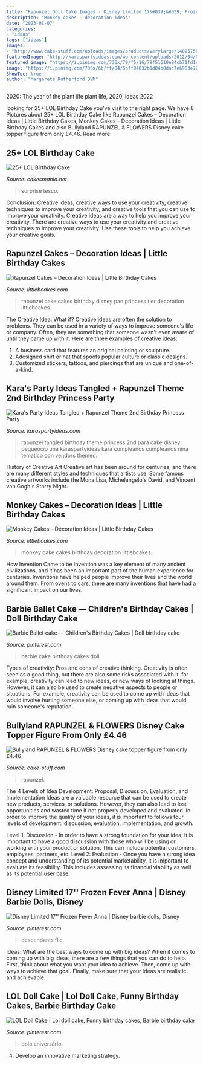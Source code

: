 ```yaml
---
title: "Rapunzel Doll Cake Images - Disney Limited 17&#039;&#039; Frozen Fever Anna"
description: "Monkey cakes – decoration ideas"
date: "2023-01-07"
categories:
- "ideas"
tags: ["ideas"]
images:
- "http://www.cake-stuff.com/uploads/images/products/verylarge/1402575896-79729500.jpg"
featuredImage: "http://karaspartyideas.com/wp-content/uploads/2012/04/Nicoleis2HRES-14.png"
featured_image: "https://i.pinimg.com/736x/79/f5/16/79f51610e84cb71fd1c39d3ccf81965e.jpg"
image: "https://i.pinimg.com/736x/6b/ff/04/6bff04032b1d84b0dac7e6983e701651--disney-dolls-disney-cruiseplan.jpg"
ShowToc: true
author: "Margarete Rutherford DVM"
---
```



2020: The year of the plant life
plant life, 2020, ideas 2022

	

		
looking for 25+ LOL Birthday Cake you've visit to the right page. We have 8 Pictures about 25+ LOL Birthday Cake like Rapunzel Cakes – Decoration Ideas | Little Birthday Cakes, Monkey Cakes – Decoration Ideas | Little Birthday Cakes and also Bullyland RAPUNZEL &amp; FLOWERS Disney cake topper figure from only £4.46. Read more:
		
    
## 25+ LOL Birthday Cake

<img loading=lazy src="https://cakesmania.net/wp-content/uploads/lol-birthday-cake-3-scaled.jpg" onerror="this.onerror=null;this.src='https://tse1.mm.bing.net/th?id=OIP.C0kWpMdbeQH3cCCIZq-YswHaJ4&amp;pid=15.1';" alt="25+ LOL Birthday Cake">

_Source: cakesmania.net_

>surprise tesco. 

	

Conclusion: Creative ideas, creative ways to use your creativity, creative techniques to improve your creativity, and creative tools that you can use to improve your creativity.
Creative ideas are a way to help you improve your creativity. There are creative ways to use your creativity and creative techniques to improve your creativity. Use these tools to help you achieve your creative goals.

    
## Rapunzel Cakes – Decoration Ideas | Little Birthday Cakes

<img loading=lazy src="http://www.littlebcakes.com/wp-content/uploads/2013/08/Rapunzel-Cake-Pan.jpg" onerror="this.onerror=null;this.src='https://tse4.mm.bing.net/th?id=OIP.tqgWB2Q-8wN5bo5QcUhSjQHaKI&amp;pid=15.1';" alt="Rapunzel Cakes – Decoration Ideas | Little Birthday Cakes">

_Source: littlebcakes.com_

>rapunzel cake cakes birthday disney pan princess tier decoration littlebcakes. 

	

The Creative Idea: What if?
Creative ideas are often the solution to problems. They can be used in a variety of ways to improve someone's life or company. Often, they are something that someone wasn't even aware of until they came up with it. Here are three examples of creative ideas: 
1. A business card that features an original painting or sculpture. 
2. Adesigned shirt or hat that spoofs popular culture or classic designs. 
3. Customized stickers, tattoos, and piercings that are unique and one-of-a-kind.

    
## Kara&#039;s Party Ideas Tangled + Rapunzel Theme 2nd Birthday Princess Party

<img loading=lazy src="http://karaspartyideas.com/wp-content/uploads/2012/04/Nicoleis2HRES-14.png" onerror="this.onerror=null;this.src='https://tse1.mm.bing.net/th?id=OIP.XZNnp_SskkeZlBZ0zOE-7AHaLG&amp;pid=15.1';" alt="Kara&#039;s Party Ideas Tangled + Rapunzel Theme 2nd Birthday Princess Party">

_Source: karaspartyideas.com_

>rapunzel tangled birthday theme princess 2nd para cake disney pequeocio una karaspartyideas kara cumpleaños cumpleanos nina tematico con vendors themed. 

	

History of Creative Art
Creative art has been around for centuries, and there are many different styles and techniques that artists use. Some famous creative artworks include the Mona Lisa, Michelangelo's David, and Vincent van Gogh's Starry Night.

    
## Monkey Cakes – Decoration Ideas | Little Birthday Cakes

<img loading=lazy src="http://www.littlebcakes.com/wp-content/uploads/2013/08/Monkey-Cake-Ideas.jpg" onerror="this.onerror=null;this.src='https://tse4.mm.bing.net/th?id=OIP.UsPIY81XIbCpXkwnMSruZgHaJ4&amp;pid=15.1';" alt="Monkey Cakes – Decoration Ideas | Little Birthday Cakes">

_Source: littlebcakes.com_

>monkey cake cakes birthday decoration littlebcakes. 

	

How Invention Came to be
Invention was a key element of many ancient civilizations, and it has been an important part of the human experience for centuries. Inventions have helped people improve their lives and the world around them. From ovens to cars, there are many inventions that have had a significant impact on our lives.

    
## Barbie Ballet Cake — Children&#039;s Birthday Cakes | Doll Birthday Cake

<img loading=lazy src="https://i.pinimg.com/736x/47/26/ef/4726efc7f4c08cd53b89a1c503ca86aa--barbie-birthday-cake-barbie-party.jpg" onerror="this.onerror=null;this.src='https://tse3.mm.bing.net/th?id=OIP.JamCucCRs32EjbKjMeKaQAHaLH&amp;pid=15.1';" alt="Barbie Ballet cake — Children&#039;s Birthday Cakes | Doll birthday cake">

_Source: pinterest.com_

>barbie cake birthday cakes doll. 

	

Types of creativity: Pros and cons of creative thinking.
Creativity is often seen as a good thing, but there are also some risks associated with it. for example, creativity can lead to new ideas, or new ways of looking at things. However, it can also be used to create negative aspects to people or situations. For example, creativity can be used to come up with ideas that would involve hurting someone else, or coming up with ideas that would ruin someone's reputation.

    
## Bullyland RAPUNZEL &amp; FLOWERS Disney Cake Topper Figure From Only £4.46

<img loading=lazy src="http://www.cake-stuff.com/uploads/images/products/verylarge/1402575896-79729500.jpg" onerror="this.onerror=null;this.src='https://tse4.mm.bing.net/th?id=OIP.pu2lmFwMhO8R5P131akvmgHaHa&amp;pid=15.1';" alt="Bullyland RAPUNZEL &amp; FLOWERS Disney cake topper figure from only £4.46">

_Source: cake-stuff.com_

>rapunzel. 

	

The 4 Levels of Idea Development: Proposal, Discussion, Evaluation, and Implementation
Ideas are a valuable resource that can be used to create new products, services, or solutions. However, they can also lead to lost opportunities and wasted time if not properly developed and evaluated.
In order to improve the quality of your ideas, it is important to follows four levels of development: discussion, evaluation, implementation, and growth.

Level 1: Discussion - In order to have a strong foundation for your idea, it is important to have a good discussion with those who will be using or working with your product or solution. This can include potential customers, employees, partners, etc. Level 2: Evaluation - Once you have a strong idea concept and understanding of its potential marketability, it is important to evaluate its feasibility. This includes assessing its financial viability as well as its potential user base.

    
## Disney Limited 17&#039;&#039; Frozen Fever Anna | Disney Barbie Dolls, Disney

<img loading=lazy src="https://i.pinimg.com/736x/6b/ff/04/6bff04032b1d84b0dac7e6983e701651--disney-dolls-disney-cruiseplan.jpg" onerror="this.onerror=null;this.src='https://tse3.mm.bing.net/th?id=OIP.Dk4VlmJkfjHvHcSBtxnjxAHaNK&amp;pid=15.1';" alt="Disney Limited 17&#039;&#039; Frozen Fever Anna | Disney barbie dolls, Disney">

_Source: pinterest.com_

>descendants flic. 

	

Ideas: What are the best ways to come up with big ideas?
When it comes to coming up with big ideas, there are a few things that you can do to help. First, think about what you want your idea to achieve. Then, come up with ways to achieve that goal. Finally, make sure that your ideas are realistic and achievable.

    
## LOL Doll Cake | Lol Doll Cake, Funny Birthday Cakes, Barbie Birthday Cake

<img loading=lazy src="https://i.pinimg.com/736x/79/f5/16/79f51610e84cb71fd1c39d3ccf81965e.jpg" onerror="this.onerror=null;this.src='https://tse2.mm.bing.net/th?id=OIP.inwHHY-NO72baekZVMiHgwHaJ3&amp;pid=15.1';" alt="LOL Doll Cake | Lol doll cake, Funny birthday cakes, Barbie birthday cake">

_Source: pinterest.com_

>bolo aniversário. 

	

4. Develop an innovative marketing strategy.

